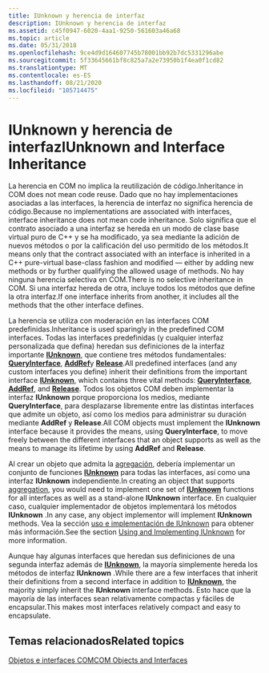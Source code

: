 ```yaml
---
title: IUnknown y herencia de interfaz
description: IUnknown y herencia de interfaz
ms.assetid: c45f0947-6020-4aa1-9250-561603a46a68
ms.topic: article
ms.date: 05/31/2018
ms.openlocfilehash: 9ce4d9d164607745b78001bb92b7dc5331296abe
ms.sourcegitcommit: 5f33645661bf8c825a7a2e73950b1f4ea0f1cd82
ms.translationtype: MT
ms.contentlocale: es-ES
ms.lasthandoff: 08/21/2020
ms.locfileid: "105714475"
---
```

# <a name="iunknown-and-interface-inheritance"></a><span data-ttu-id="db6e0-103">IUnknown y herencia de interfaz</span><span class="sxs-lookup"><span data-stu-id="db6e0-103">IUnknown and Interface Inheritance</span></span>

<span data-ttu-id="db6e0-104">La herencia en COM no implica la reutilización de código.</span><span class="sxs-lookup"><span data-stu-id="db6e0-104">Inheritance in COM does not mean code reuse.</span></span> <span data-ttu-id="db6e0-105">Dado que no hay implementaciones asociadas a las interfaces, la herencia de interfaz no significa herencia de código.</span><span class="sxs-lookup"><span data-stu-id="db6e0-105">Because no implementations are associated with interfaces, interface inheritance does not mean code inheritance.</span></span> <span data-ttu-id="db6e0-106">Solo significa que el contrato asociado a una interfaz se hereda en un modo de clase base virtual puro de C++ y se ha modificado, ya sea mediante la adición de nuevos métodos o por la calificación del uso permitido de los métodos.</span><span class="sxs-lookup"><span data-stu-id="db6e0-106">It means only that the contract associated with an interface is inherited in a C++ pure-virtual base-class fashion and modified — either by adding new methods or by further qualifying the allowed usage of methods.</span></span> <span data-ttu-id="db6e0-107">No hay ninguna herencia selectiva en COM.</span><span class="sxs-lookup"><span data-stu-id="db6e0-107">There is no selective inheritance in COM.</span></span> <span data-ttu-id="db6e0-108">Si una interfaz hereda de otra, incluye todos los métodos que define la otra interfaz.</span><span class="sxs-lookup"><span data-stu-id="db6e0-108">If one interface inherits from another, it includes all the methods that the other interface defines.</span></span>

<span data-ttu-id="db6e0-109">La herencia se utiliza con moderación en las interfaces COM predefinidas.</span><span class="sxs-lookup"><span data-stu-id="db6e0-109">Inheritance is used sparingly in the predefined COM interfaces.</span></span> <span data-ttu-id="db6e0-110">Todas las interfaces predefinidas (y cualquier interfaz personalizada que defina) heredan sus definiciones de la interfaz importante [**IUnknown**](/windows/desktop/api/Unknwn/nn-unknwn-iunknown), que contiene tres métodos fundamentales: [**QueryInterface**](/windows/desktop/api/Unknwn/nf-unknwn-iunknown-queryinterface(q)), [**AddRef**](/windows/win32/api/unknwn/nf-unknwn-iunknown-addref)y [**Release**](/windows/win32/api/unknwn/nf-unknwn-iunknown-release).</span><span class="sxs-lookup"><span data-stu-id="db6e0-110">All predefined interfaces (and any custom interfaces you define) inherit their definitions from the important interface [**IUnknown**](/windows/desktop/api/Unknwn/nn-unknwn-iunknown), which contains three vital methods: [**QueryInterface**](/windows/desktop/api/Unknwn/nf-unknwn-iunknown-queryinterface(q)), [**AddRef**](/windows/win32/api/unknwn/nf-unknwn-iunknown-addref), and [**Release**](/windows/win32/api/unknwn/nf-unknwn-iunknown-release).</span></span> <span data-ttu-id="db6e0-111">Todos los objetos COM deben implementar la interfaz **IUnknown** porque proporciona los medios, mediante **QueryInterface**, para desplazarse libremente entre las distintas interfaces que admite un objeto, así como los medios para administrar su duración mediante **AddRef** y **Release**.</span><span class="sxs-lookup"><span data-stu-id="db6e0-111">All COM objects must implement the **IUnknown** interface because it provides the means, using **QueryInterface**, to move freely between the different interfaces that an object supports as well as the means to manage its lifetime by using **AddRef** and **Release**.</span></span>

<span data-ttu-id="db6e0-112">Al crear un objeto que admita la [agregación](aggregation.md), debería implementar un conjunto de funciones [**IUnknown**](/windows/desktop/api/Unknwn/nn-unknwn-iunknown) para todas las interfaces, así como una interfaz **IUnknown** independiente.</span><span class="sxs-lookup"><span data-stu-id="db6e0-112">In creating an object that supports [aggregation](aggregation.md), you would need to implement one set of [**IUnknown**](/windows/desktop/api/Unknwn/nn-unknwn-iunknown) functions for all interfaces as well as a stand-alone **IUnknown** interface.</span></span> <span data-ttu-id="db6e0-113">En cualquier caso, cualquier implementador de objetos implementará los métodos **IUnknown** .</span><span class="sxs-lookup"><span data-stu-id="db6e0-113">In any case, any object implementor will implement **IUnknown** methods.</span></span> <span data-ttu-id="db6e0-114">Vea la sección [uso e implementación de IUnknown](using-and-implementing-iunknown.md) para obtener más información.</span><span class="sxs-lookup"><span data-stu-id="db6e0-114">See the section [Using and Implementing IUnknown](using-and-implementing-iunknown.md) for more information.</span></span>

<span data-ttu-id="db6e0-115">Aunque hay algunas interfaces que heredan sus definiciones de una segunda interfaz además de [**IUnknown**](/windows/desktop/api/Unknwn/nn-unknwn-iunknown), la mayoría simplemente hereda los métodos de interfaz **IUnknown** .</span><span class="sxs-lookup"><span data-stu-id="db6e0-115">While there are a few interfaces that inherit their definitions from a second interface in addition to [**IUnknown**](/windows/desktop/api/Unknwn/nn-unknwn-iunknown), the majority simply inherit the **IUnknown** interface methods.</span></span> <span data-ttu-id="db6e0-116">Esto hace que la mayoría de las interfaces sean relativamente compactas y fáciles de encapsular.</span><span class="sxs-lookup"><span data-stu-id="db6e0-116">This makes most interfaces relatively compact and easy to encapsulate.</span></span>

## <a name="related-topics"></a><span data-ttu-id="db6e0-117">Temas relacionados</span><span class="sxs-lookup"><span data-stu-id="db6e0-117">Related topics</span></span>

<dl> <dt>

[<span data-ttu-id="db6e0-118">Objetos e interfaces COM</span><span class="sxs-lookup"><span data-stu-id="db6e0-118">COM Objects and Interfaces</span></span>](com-objects-and-interfaces.md)
</dt> </dl>

 

 